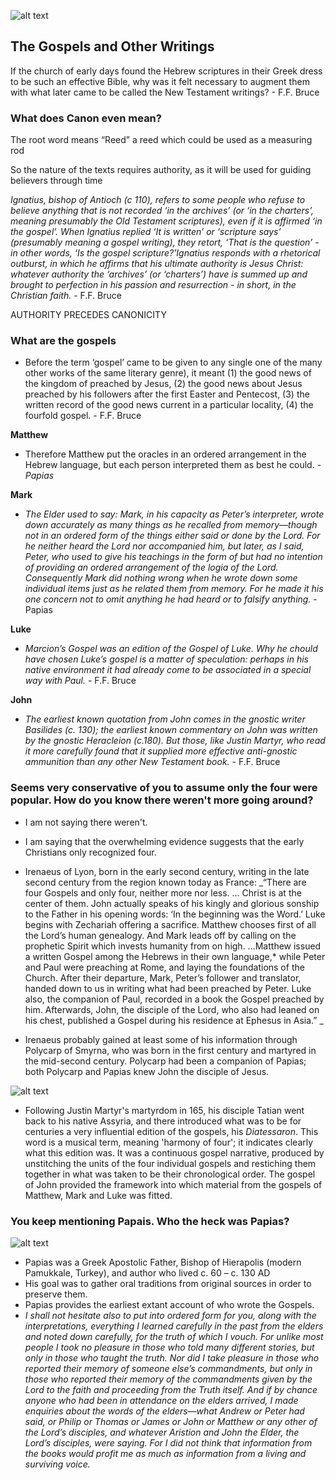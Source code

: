 ![alt text](https://i1.wp.com/www.timothypauljones.com/wp-content/uploads/2020/07/maxresdefault.jpg?resize=1180%2C700&ssl=1)

## The Gospels and Other Writings

If the church of early days found the Hebrew scriptures in their Greek dress to be such an effective Bible, why was it felt necessary to augment them with what later came to be called the New Testament writings? - F.F. Bruce

### What does Canon even mean?

The root word means “Reed” a reed which could be used as a measuring rod

So the nature of the texts requires authority, as it will be used for guiding believers through time

_Ignatius, bishop of Antioch (c 110), refers to some people who refuse to believe anything that is not recorded ‘in the archives’ (or ‘in the charters’, meaning presumably the Old Testament scriptures), even if it is affirmed ‘in the gospel’. When Ignatius replied ‘It is written’ or ‘scripture says’ (presumably meaning a gospel writing), they retort, ‘That is the question’ - in other words, ‘Is the gospel scripture?’Ignatius responds with a rhetorical outburst, in which he affirms that his ultimate authority is Jesus Christ: whatever authority the ‘archives’ (or ‘charters’) have is summed up and brought to perfection in his passion and resurrection - in short, in the Christian faith._ - F.F. Bruce

AUTHORITY PRECEDES CANONICITY

### What are the gospels

- Before the term ‘gospel’ came to be given to any single one of the many other works of the same literary genre), it meant (1) the good news of the kingdom of preached by Jesus, (2) the good news about Jesus preached by his followers after the first Easter and Pentecost, (3) the written record of the good news current in a particular locality, (4) the fourfold gospel. - F.F. Bruce

**Matthew**
- Therefore Matthew put the oracles in an ordered arrangement in the Hebrew language, but each person interpreted them as best he could. - _Papias_

**Mark**
- _The Elder used to say: Mark, in his capacity as Peter’s interpreter, wrote down accurately as many things as he recalled from memory—though not in an ordered form of the things either said or done by the Lord. For he neither heard the Lord nor accompanied him, but later, as I said, Peter, who used to give his teachings in the form of but had no intention of providing an ordered arrangement of the logia of the Lord. Consequently Mark did nothing wrong when he wrote down some individual items just as he related them from memory. For he made it his one concern not to omit anything he had heard or to falsify anything._ - Papias

**Luke**
- _Marcion’s Gospel was an edition of the Gospel of Luke. Why he chould have chosen Luke’s gospel is a matter of speculation: perhaps in his native environment it had already come to be associated in a special way with Paul._ - F.F. Bruce

**John**
- _The earliest known quotation from John comes in the gnostic writer Basilides (c. 130); the earliest known commentary on John was written by the gnostic Heracleion (c.180). But those, like Justin Martyr, who read it more carefully found that it supplied more effective anti-gnostic ammunition than any other New Testament book._ - F.F. Bruce

### Seems very conservative of you to assume only the four were popular. How do you know there weren't more going around?
- I am not saying there weren't. 
- I am saying that the overwhelming evidence suggests that the early Christians only recognized four.

- Irenaeus of Lyon, born in the early second century, writing in the late second century from the region known today as France: _“There are four Gospels and only four, neither more nor less. … Christ is at the center of them. John actually speaks of his kingly and glorious sonship to the Father in his opening words: ‘In the beginning was the Word.’ Luke begins with Zechariah offering a sacrifice. Matthew chooses first of all the Lord’s human genealogy. And Mark leads off by calling on the prophetic Spirit which invests humanity from on high. …Matthew issued a written Gospel among the Hebrews in their own language,* while Peter and Paul were preaching at Rome, and laying the foundations of the Church. After their departure, Mark, Peter’s follower and translator, handed down to us in writing what had been preached by Peter. Luke also, the companion of Paul, recorded in a book the Gospel preached by him. Afterwards, John, the disciple of the Lord, who also had leaned on his chest, published a Gospel during his residence at Ephesus in Asia.” _
- Irenaeus probably gained at least some of his information through Polycarp of Smyrna, who was born in the first century and martyred in the mid-second century. Polycarp had been a companion of Papias; both Polycarp and Papias knew John the disciple of Jesus.

![alt text](https://www.google.com/url?sa=i&url=https%3A%2F%2Fwww.christianitytoday.com%2Fhistory%2Fpeople%2Fevangelistsandapologists%2Fjustin-martyr.html&psig=AOvVaw3blSXuWr384misLHiWp7cY&ust=1638395767471000&source=images&cd=vfe&ved=0CAsQjRxqFwoTCKCF7YKKwfQCFQAAAAAdAAAAABAD)

- Following Justin Martyr's martyrdom in 165, his disciple Tatian went back to his native Assyria, and there introduced what was to be for centuries a very influential edition of the gospels, his _Diatessaron_. This word is a musical term, meaning 'harmony of four'; it indicates clearly what this edition was. It was a continuous gospel narrative, produced by unstitching the units of the four individual gospels and restiching them together in what was taken to be their chronological order. The gospel of John provided the framework into which material from the gospels of Matthew, Mark and Luke was fitted. 

### You keep mentioning Papais. Who the heck was Papias?

![alt text](https://www-images.christianitytoday.com/images/67238.jpg?h=393&w=700)

- Papias was a Greek Apostolic Father, Bishop of Hierapolis (modern Pamukkale, Turkey), and author who lived c. 60 – c. 130 AD
- His goal was to gather oral traditions from original sources in order to preserve them. 
- Papias provides the earliest extant account of who wrote the Gospels.
- _I shall not hesitate also to put into ordered form for you, along with the interpretations, everything I learned carefully in the past from the elders and noted down carefully, for the truth of which I vouch. For unlike most people I took no pleasure in those who told many different stories, but only in those who taught the truth. Nor did I take pleasure in those who reported their memory of someone else’s commandments, but only in those who reported their memory of the commandments given by the Lord to the faith and proceeding from the Truth itself. And if by chance anyone who had been in attendance on the elders arrived, I made enquiries about the words of the elders—what Andrew or Peter had said, or Philip or Thomas or James or John or Matthew or any other of the Lord’s disciples, and whatever Aristion and John the Elder, the Lord’s disciples, were saying. For I did not think that information from the books would profit me as much as information from a living and surviving voice._




